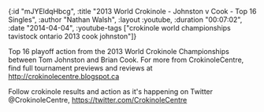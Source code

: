 {:id "mJYEldqHbcg",
 :title "2013 World Crokinole - Johnston v Cook - Top 16 Singles",
 :author "Nathan Walsh",
 :layout :youtube,
 :duration "00:07:02",
 :date "2014-04-04",
 :youtube-tags
 ["crokinole world championships tavistock ontario 2013 cook johnston"]}


Top 16 playoff action from the 2013 World Crokinole Championships between Tom Johnston and Brian Cook. For more from CrokinoleCentre, find full tournament previews and reviews at http://crokinolecentre.blogspot.ca

Follow crokinole results and action as it's happening on Twitter @CrokinoleCentre, https://twitter.com/CrokinoleCentre
